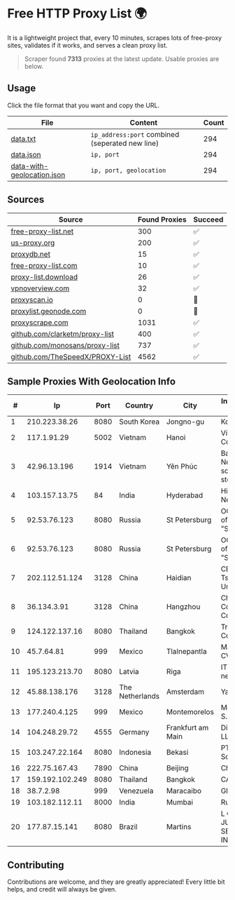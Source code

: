 
# Free HTTP Proxy List 🌍

It is a lightweight project that, every 10 minutes, scrapes lots of free-proxy sites, validates if it works, and serves a clean proxy list.


> Scraper found **7313** proxies at the latest update. Usable proxies are below.

## Usage

Click the file format that you want and copy the URL.


|File|Content|Count|
|----|-------|-----|
|[data.txt](https://raw.githubusercontent.com/themiralay/Proxy-List-World/master/data.txt)|`ip_address:port` combined (seperated new line)|294|
|[data.json](https://raw.githubusercontent.com/themiralay/Proxy-List-World/master/data.json)|`ip, port`|294|
|[data-with-geolocation.json](https://raw.githubusercontent.com/themiralay/Proxy-List-World/master/data-with-geolocation.json)|`ip, port, geolocation`|294|

## Sources

|Source|Found Proxies|Succeed|
|------|-------------|-------|
|[free-proxy-list.net](https://free-proxy-list.net)|300|✅|
|[us-proxy.org](https://www.us-proxy.org)|200|✅|
|[proxydb.net](http://proxydb.net)|15|✅|
|[free-proxy-list.com](https://free-proxy-list.com/?page=&port=&type%5B%5D=http&type%5B%5D=https&up_time=0&search=Search)|10|✅|
|[proxy-list.download](https://www.proxy-list.download/HTTP)|26|✅|
|[vpnoverview.com](https://vpnoverview.com/privacy/anonymous-browsing/free-proxy-servers)|32|✅|
|[proxyscan.io](https://www.proxyscan.io)|0|🚫|
|[proxylist.geonode.com](https://proxylist.geonode.com/api/proxy-list?limit=300&page=1&sort_by=lastChecked&sort_type=desc&protocols=http,https)|0|🚫|
|[proxyscrape.com](https://api.proxyscrape.com/v2/?request=displayproxies&protocol=http&timeout=10000&country=all&ssl=all&anonymity=all)|1031|✅|
|[github.com/clarketm/proxy-list](https://raw.githubusercontent.com/clarketm/proxy-list/master/proxy-list-raw.txt)|400|✅|
|[github.com/monosans/proxy-list](https://raw.githubusercontent.com/monosans/proxy-list/main/proxies/http.txt)|737|✅|
|[github.com/TheSpeedX/PROXY-List](https://raw.githubusercontent.com/TheSpeedX/PROXY-List/master/http.txt)|4562|✅|


## Sample Proxies With Geolocation Info

|#|Ip|Port|Country|City|Internet Service Provider|
|-|--|----|-------|----|-------------------------|
|1|210.223.38.26|8080|South Korea|Jongno-gu|Korea Telecom|
|2|117.1.91.29|5002|Vietnam|Hanoi|Viettel Corporation|
|3|42.96.13.196|1914|Vietnam|Yên Phúc|Bach Kim Network solutions Join stock company|
|4|103.157.13.75|84|India|Hyderabad|Hindustan Networks Llp|
|5|92.53.76.123|8080|Russia|St Petersburg|OOO "Network of data-centers "Selectel"|
|6|92.53.76.123|8080|Russia|St Petersburg|OOO "Network of data-centers "Selectel"|
|7|202.112.51.124|3128|China|Haidian|CERNET2 IX at Tsinghua University|
|8|36.134.3.91|3128|China|Hangzhou|China Mobile Communications Corporation|
|9|124.122.137.16|8080|Thailand|Bangkok|True Internet Co., Ltd.|
|10|45.7.64.81|999|Mexico|Tlalnepantla|Maysnet SA De CV|
|11|195.123.213.70|8080|Latvia|Riga|ITLDC Latvia network|
|12|45.88.138.176|3128|The Netherlands|Amsterdam|Yaglom Labs Ltd|
|13|177.240.4.125|999|Mexico|Montemorelos|Mega Cable, S.A. de C.V.|
|14|104.248.29.72|4555|Germany|Frankfurt am Main|DigitalOcean, LLC|
|15|103.247.22.164|8080|Indonesia|Bekasi|PT wifian Solution|
|16|222.75.167.43|7890|China|Beijing|Chinanet|
|17|159.192.102.249|8080|Thailand|Bangkok|CAT-BB|
|18|38.7.2.98|999|Venezuela|Maracaibo|GIGAPOP, C.A.|
|19|103.182.112.11|8000|India|Mumbai|Ruhi Infotech|
|20|177.87.15.141|8080|Brazil|Martins|L GONZAGA JUNIOR SERVICOS DE INTERNET - ME|



## Contributing

Contributions are welcome, and they are greatly appreciated! Every
little bit helps, and credit will always be given.

